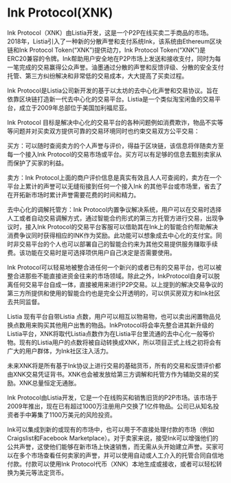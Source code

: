 # 

# Ink Protocol(XNK)

Ink Protocol（XNK）由Listia开发，这是一个P2P在线买卖二手商品的市场。2018年，Listia引入了一种新的分散声誉和支付系统Ink，该系统由Ethereum区块链和Ink Protocol Token(“XNK”)提供动力，Ink Protocol Token(“XNK”)是ERC20兼容的令牌。Ink帮助用户安全地在P2P市场上发送和接收支付，同时为每一笔完成的交易赢得公众声誉。油墨通过分散的声誉和反馈评级、分散的安全支付托管、第三方纠纷解决和非常低的交易成本，大大提高了买卖过程。

Ink Protocol是Listia公司新开发的基于以太坊的去中心化声誉和交易协议。旨在依靠区块链打造新一代去中心化的交易平台。Listia是一个类似淘宝闲鱼的交易平台，成立于2009年总部位于美国加利福尼亚。

Ink Protocol 目标是解决中心化的交易平台的各种问题例如消费欺诈，物品不实等等问题并对买卖双方提供可靠的交易环境同时也约束交易双方公平交易：

买方：可以随时查阅卖方的个人声誉与评价，得益于区块链，该信息将伴随卖方至每一个接入Ink Protocol的交易市场或平台。买方可以有足够的信息去甄别卖家从而保护了买家的利益。

卖方：Ink Protocol上面的商户评价信息是真实有效且人人可查阅的，卖方在一个平台上累计的声誉可以无缝衔接到任何一个接入Ink 的其他平台或市场里，省去了在开拓新市场时累计声誉需要花费的时间和精力。

去中心化的调解托管方：Ink Protocol内置争议解决系统，用户可以在交易时选择人工或者自动交易调解方式，通过智能合约形式的第三方托管方进行交易，出现争议时，接入Ink Protocol的交易平台客服可以借助其在Ink上的智能合约帮助解决消费争议同时获得相应的INK作为奖励。此功能可以想象成去中心化的支付宝。同时非交易平台的个人也可以部署自己的智能合约来为其他交易提供服务赚取手续费。该功能在交易时是可选择项供用户自己决定是否需要使用。

Ink Protocol可以轻易地被整合进任何一个新兴的或者已有的交易平台，也可以被整合进那些不能直接进资金往来的市场领域。除此之外，InkProtocol自身可以脱离任何交易平台自成一体，直接被用来进行P2P交易。以上提到的解决交易争议的第三方所提供和使用的智能合约也是完全公开透明的，可以供买房双方和Ink社区去共同监督。

Listia 现有平台自带Listia 点数，用户可以相互以物易物，也可以卖出闲置物品兑换点数用来购买其他用户出售的物品。InkProtocol将会率先整合进其新升级的Listia平台，XNK将取代Listia点数作为在Listia平台里流通的去中心化一般等价物。现有的Listia用户的点数将被自动转换成XNK，所以项目正式上线之初将会有广大的用户群体，为Ink社区注入活力。

未来XNK将是所有基于Ink协议上进行交易的基础货币，所有的交易和反馈评价都由XNK交易凭证背书。XNK也会被发放给第三方调解和托管方作为辅助交易的奖励。XNK总量恒定无通胀。

Ink Protocol由Listia开发，它是一个在线购买和销售旧货的P2P市场。该市场于2009年推出，现在已有超过1000万注册用户交换了1亿件物品。公司已从知名投资者手中筹集了1100万美元的风险投资。

Ink可以集成到新的或现有的市场中，也可以用于不直接处理付款的市场（例如Craigslist和Facebook Marketplace）。对于卖家来说，接受Ink可以增强他们的公共声誉，这使他们能够在新市场上快速销售，而无需从头开始建立声誉。买家可以在多个市场查看任何卖家的声誉，并可以使用自动或人工介入的托管合同自信地付款。付款可以使用Ink Protocol代币（XNK）本地生成或接收，或者可以轻松转换为美元等法定货币。

